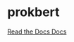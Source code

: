# prokbert

[Read the Docs Docs](https://github.com/nbrg-ppcu/prokbert/discussions/3#discussion-5507322)
